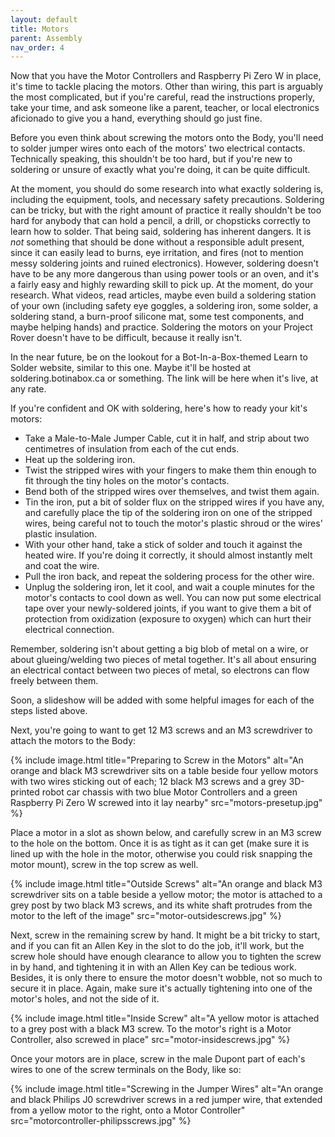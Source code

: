 ```yaml
---
layout: default
title: Motors
parent: Assembly
nav_order: 4
---
```


Now that you have the Motor Controllers and Raspberry Pi Zero W in place, it's time to tackle placing the motors. Other than wiring, this part is arguably the most complicated, but if you're careful, read the instructions properly, take your time, and ask someone like a parent, teacher, or local electronics aficionado to give you a hand, everything should go just fine.

Before you even think about screwing the motors onto the Body, you'll need to solder jumper wires onto each of the motors' two electrical contacts. Technically speaking, this shouldn't be too hard, but if you're new to soldering or unsure of exactly what you're doing, it can be quite difficult.

At the moment, you should do some research into what exactly soldering is, including the equipment, tools, and necessary safety precautions. Soldering can be tricky, but with the right amount of practice it really shouldn't be too hard for anybody that can hold a pencil, a drill, or chopsticks correctly to learn how to solder. That being said, soldering has inherent dangers. It is *not* something that should be done without a responsible adult present, since it can easily lead to burns, eye irritation, and fires (not to mention messy soldering joints and ruined electronics). However, soldering doesn't have to be any more dangerous than using power tools or an oven, and it's a fairly easy and highly rewarding skill to pick up. At the moment, do your research. What videos, read articles, maybe even build a soldering station of your own (including safety eye goggles, a soldering iron, some solder, a soldering stand, a burn-proof silicone mat, some test components, and maybe helping hands) and practice. Soldering the motors on your Project Rover doesn't have to be difficult, because it really isn't.

In the near future, be on the lookout for a Bot-In-a-Box-themed Learn to Solder website, similar to this one. Maybe it'll be hosted at soldering.botinabox.ca or something. The link will be here when it's live, at any rate.

If you're confident and OK with soldering, here's how to ready your kit's motors:

- Take a Male-to-Male Jumper Cable, cut it in half, and strip about two centimetres of insulation from each of the cut ends.
- Heat up the soldering iron.
- Twist the stripped wires with your fingers to make them thin enough to fit through the tiny holes on the motor's contacts.
- Bend both of the stripped wires over themselves, and twist them again.
-  Tin the iron, put a bit of solder flux on the stripped wires if you have any, and carefully place the tip of the soldering iron on one of the stripped wires, being careful not to touch the motor's plastic shroud or the wires' plastic insulation.
- With your other hand, take a stick of solder and touch it against the heated wire. If you're doing it correctly, it should almost instantly melt and coat the wire.
- Pull the iron back, and repeat the soldering process for the other wire.
- Unplug the soldering iron, let it cool, and wait a couple minutes for the motor's contacts to cool down as well. You can now put some electrical tape over your newly-soldered joints, if you want to give them a bit of protection from oxidization (exposure to oxygen) which can hurt their electrical connection.

Remember, soldering isn't about getting a big blob of metal on a wire, or about glueing/welding two pieces of metal together. It's all about ensuring an electrical contact between two pieces of metal, so electrons can flow freely between them.

Soon, a slideshow will be added with some helpful images for each of the steps listed above.

Next, you're going to want to get 12 M3 screws and an M3 screwdriver to attach the motors to the Body:

{% include image.html title="Preparing to Screw in the Motors" alt="An orange and black M3 screwdriver sits on a table beside four yellow motors with two wires sticking out of each; 12 black M3 screws and a grey 3D-printed robot car chassis with two blue Motor Controllers and a green Raspberry Pi Zero W screwed into it lay nearby" src="motors-presetup.jpg" %}

Place a motor in a slot as shown below, and carefully screw in an M3 screw to the hole on the bottom. Once it is as tight as it can get (make sure it is lined up with the hole in the motor, otherwise you could risk snapping the motor mount), screw in the top screw as well.

{% include image.html title="Outside Screws" alt="An orange and black M3 screwdriver sits on a table beside a yellow motor; the motor is attached to a grey post by two black M3 screws, and its white shaft protrudes from the motor to the left of the image" src="motor-outsidescrews.jpg" %}

Next, screw in the remaining screw by hand. It might be a bit tricky to start, and if you can fit an Allen Key in the slot to do the job, it'll work, but the screw hole should have enough clearance to allow you to tighten the screw in by hand, and tightening it in with an Allen Key can be tedious work. Besides, it is only there to ensure the motor doesn't wobble, not so much to secure it in place. Again, make sure it's actually tightening into one of the motor's holes, and not the side of it.

{% include image.html title="Inside Screw" alt="A yellow motor is attached to a grey post with a black M3 screw. To the motor's right is a Motor Controller, also screwed in place" src="motor-insidescrews.jpg" %}

Once your motors are in place, screw in the male Dupont part of each's wires to one of the screw terminals on the Body, like so:

{% include image.html title="Screwing in the Jumper Wires" alt="An orange and black Philips J0 screwdriver screws in a red jumper wire, that extended from a yellow motor to the right, onto a Motor Controller" src="motorcontroller-philipsscrews.jpg" %}

